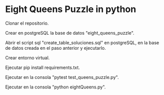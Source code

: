 # Eight Queens Puzzle in python

Clonar el repositorio.

Crear en postgreSQL la base de datos "eight_queens_puzzle".

Abrir el script sql "create_table_soluciones.sql" en postgreSQL, en la base de datos creada en el paso anterior y ejecutarlo.

Crear entorno virtual.

Ejecutar pip install requirements.txt.

Ejecutar en la consola "pytest test_queens_puzzle.py".

Ejecutar en la consola "python eightQueens.py".
